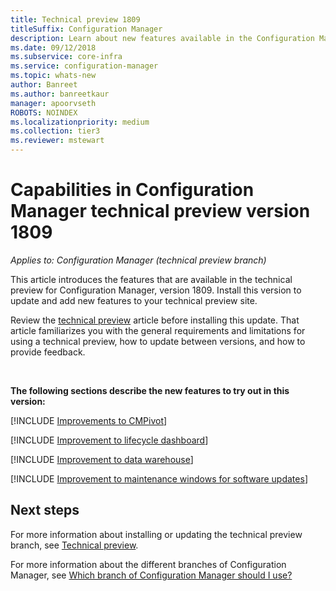 ```yaml
---
title: Technical preview 1809
titleSuffix: Configuration Manager
description: Learn about new features available in the Configuration Manager technical preview branch version 1809.
ms.date: 09/12/2018
ms.subservice: core-infra
ms.service: configuration-manager
ms.topic: whats-new
author: Banreet
ms.author: banreetkaur
manager: apoorvseth
ROBOTS: NOINDEX
ms.localizationpriority: medium
ms.collection: tier3
ms.reviewer: mstewart
---
```


# Capabilities in Configuration Manager technical preview version 1809

*Applies to: Configuration Manager (technical preview branch)*

This article introduces the features that are available in the technical preview for Configuration Manager, version 1809. Install this version to update and add new features to your technical preview site.

Review the [technical preview](technical-preview.md) article before installing this update. That article familiarizes you with the general requirements and limitations for using a technical preview, how to update between versions, and how to provide feedback.


<!--  Known Issues Template
## Known issues

[!INCLUDE [known issue title](includes/known-issue-bugid.md)]

-->



<br>

**The following sections describe the new features to try out in this version:**


[!INCLUDE [Improvements to CMPivot](includes/1359068.md)]

[!INCLUDE [Improvement to lifecycle dashboard](includes/1358702.md)]

[!INCLUDE [Improvement to data warehouse](includes/1358870.md)]

[!INCLUDE [Improvement to maintenance windows for software updates](includes/vso2839307.md)]


## Next steps

For more information about installing or updating the technical preview branch, see [Technical preview](technical-preview.md).

For more information about the different branches of Configuration Manager, see [Which branch of Configuration Manager should I use?](../understand/which-branch-should-i-use.md)
